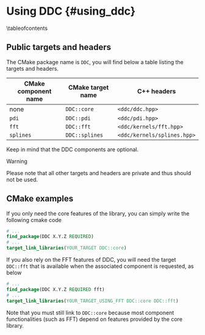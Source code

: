# Using DDC {#using_ddc}

\tableofcontents

<!--
Copyright (C) The DDC development team, see COPYRIGHT.md file

SPDX-License-Identifier: MIT
-->

## Public targets and headers

The CMake package name is `DDC`, you will find below a table listing the targets and headers.

| CMake component name | CMake target name | C++ headers                 |
|----------------------|-------------------|-----------------------------|
| none                 | `DDC::core`       | `<ddc/ddc.hpp>`             |
| `pdi`                | `DDC::pdi`        | `<ddc/pdi.hpp>`             |
| `fft`                | `DDC::fft`        | `<ddc/kernels/fft.hpp>`     |
| `splines`            | `DDC::splines`    | `<ddc/kernels/splines.hpp>` |

Keep in mind that the DDC components are optional.

> [!WARNING]
> Please note that all other targets and headers are private and thus should not be used.

## CMake examples

If you only need the core features of the library, you can simply write the following cmake code

```cmake
# ...
find_package(DDC X.Y.Z REQUIRED)
# ...
target_link_libraries(YOUR_TARGET DDC::core)
```

If you also rely on the FFT features of DDC, you will need the target `DDC::fft` that is available when the associated component is requested, as below

```cmake
# ...
find_package(DDC X.Y.Z REQUIRED fft)
# ...
target_link_libraries(YOUR_TARGET_USING_FFT DDC::core DDC::fft)
```

Note that you must still link to `DDC::core` because most component functionalities (such as FFT) depend on features provided by the core library.
